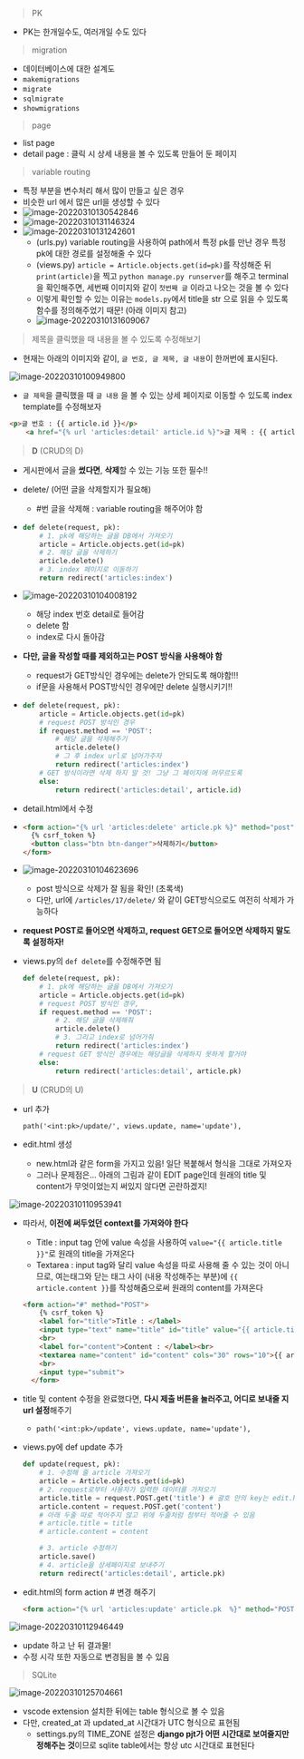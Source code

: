 > PK

* PK는 한개일수도, 여러개일 수도 있다

> migration

* 데이터베이스에 대한 설계도
* `makemigrations`
* `migrate`
* `sqlmigrate`
* `showmigrations`

> page

* list page
* detail page : 클릭 시 상세 내용을 볼 수 있도록 만들어 둔 페이지

> variable routing

* 특정 부분을 변수처리 해서 많이 만들고 싶은 경우
* 비슷한 url 에서 많은 url을 생성할 수 있다
* ![image-20220310130542846](django_day5.assets/image-20220310130542846.png)
* ![image-20220310131146324](django_day5.assets/image-20220310131146324.png)
* ![image-20220310131242601](django_day5.assets/image-20220310131242601.png)
  * (urls.py) variable routing을 사용하여 path에서 특정 pk를 만난 경우 특정 pk에 대한 경로를 설정해줄 수 있다
  * (views.py) `article = Article.objects.get(id=pk)`를 작성해준 뒤 `print(article)`을 찍고 `python manage.py runserver`를 해주고 terminal을 확인해주면, 세번째 이미지와 같이 `첫번째 글` 이라고 나오는 것을 볼 수 있다
  * 이렇게 확인할 수 있는 이유는 `models.py`에서 title을 str 으로 읽을 수 있도록 함수를 정의해주었기 때문! (아래 이미지 참고)
  * ![image-20220310131609067](django_day5.assets/image-20220310131609067.png)



> 제목을 클릭했을 때 내용을 볼 수 있도록 수정해보기

* 현재는 아래의 이미지와 같이, `글 번호, 글 제목, 글 내용`이 한꺼번에 표시된다.

![image-20220310100949800](django_day5.assets/image-20220310100949800.png)

* `글 제목`을 클릭했을 때 `글 내용` 을 볼 수 있는 상세 페이지로 이동할 수 있도록 index template를 수정해보자

```html
<p>글 번호 : {{ article.id }}</p>
    <a href="{% url 'articles:detail' article.id %}">글 제목 : {{ article.title }}</a>
```



> **D** (CRUD의 D)

* 게시판에서 글을 **썼다면**, **삭제**할 수 있는 기능 또한 필수!!

* delete/ (어떤 글을 삭제할지가 필요해)
  * #번 글을 삭제해 : variable routing을 해주어야 함

* ```python
  def delete(request, pk):
      # 1. pk에 해당하는 글을 DB에서 가져오기
      article = Article.objects.get(id=pk)
      # 2. 해당 글을 삭제하기
      article.delete()
      # 3. index 페이지로 이동하기
      return redirect('articles:index')
  ```

* ![image-20220310104008192](django_day5.assets/image-20220310104008192.png)

  * 해당 index 번호 detail로 들어감
  * delete 함
  * index로 다시 돌아감

* **다만, 글을 작성할 때를 제외하고는 POST 방식을 사용해야 함**

  * request가 GET방식인 경우에는 delete가 안되도록 해야함!!!
  * if문을 사용해서 POST방식인 경우에만 delete 실행시키기!!

* ```python
  def delete(request, pk):
      article = Article.objects.get(id=pk)
      # request POST 방식인 경우
      if request.method == 'POST':
          # 해당 글을 삭제해주기
          article.delete()
          # 그 후 index url로 넘어가주자
          return redirect('articles:index')
      # GET 방식이라면 삭제 하지 말 것! 그냥 그 페이지에 머무르도록
      else:
          return redirect('articles:detail', article.id)
  ```

* detail.html에서 수정

* ```html
  <form action="{% url 'articles:delete' article.pk %}" method="post">
    {% csrf_token %}
    <button class="btn btn-danger">삭제하기</button>
  </form>
  ```

* ![image-20220310104623696](django_day5.assets/image-20220310104623696.png)

  * post 방식으로 삭제가 잘 됨을 확인! (초록색)
  * 다만, url에 `/articles/17/delete/` 와 같이 GET방식으로도 여전히 삭제가 가능하다

* **request POST로 들어오면 삭제하고, request GET으로 들어오면 삭제하지 말도록 설정하자!**

* views.py의 `def delete`를 수정해주면 됨

  ```python
  def delete(request, pk):
      # 1. pk에 해당하는 글을 DB에서 가져오기
      article = Article.objects.get(id=pk)
      # request POST 방식인 경우,
      if request.method == 'POST':
          # 2. 해당 글을 삭제해줘
          article.delete()
          # 3. 그리고 index로 넘어가줘
          return redirect('articles:index')
      # request GET 방식인 경우에는 해당글을 삭제하지 못하게 할거야
      else:
          return redirect('articles:detail', article.pk)
  ```

> **U** (CRUD의 U)

* url 추가

  `path('<int:pk>/update/', views.update, name='update'),`

* edit.html 생성
  * new.html과 같은 form을 가지고 있음! 일단 복붙해서 형식을 그대로 가져오자
  * 그러나 문제점은... 아래의 그림과 같이 EDIT page인데 원래의 title 및 content가 무엇이었는지 써있지 않다면 곤란하겠지!

![image-20220310110953941](django_day5.assets/image-20220310110953941.png)

* 따라서, **이전에 써두었던 context를 가져와야 한다**

  * Title : input tag 안에 value 속성을 사용하여 `value="{{ article.title }}"`로 원래의 title을 가져온다
  * Textarea : input tag와 달리 value 속성을 따로 사용해 줄 수 있는 것이 아니므로, 여는태그와 닫는 태그 사이 (내용 작성해주는 부분)에 `{{ article.content }}`를 작성해줌으로써 원래의 content를 가져온다

  ```html
  <form action="#" method="POST">
      {% csrf_token %}
      <label for="title">Title : </label>
      <input type="text" name="title" id="title" value="{{ article.title }}">
      <br>
      <label for="content">Content : </label><br>
      <textarea name="content" id="content" cols="30" rows="10">{{ aritlce.content }}</textarea>
      <br>
      <input type="submit">
    </form>
  ```

* title 및 content 수정을 완료했다면, **다시 제출 버튼을 눌러주고, 어디로 보내줄 지 url 설정**해주기
  * `path('<int:pk>/update', views.update, name='update'),`

* views.py에 def update 추가

  ```python
  def update(request, pk):
      # 1. 수정해 줄 article 가져오기
      article = Article.objects.get(id=pk)
      # 2. request로부터 사용자가 입력한 데이터를 가져오기
      article.title = request.POST.get('title') # 괄호 안의 key는 edit.html에서 name 따라 적는것
      article.content = request.POST.get('content')
      # 아래 두줄 따로 적어주지 않고 위에 두줄처럼 첨부터 적어줄 수 있음
      # article.title = title
      # article.content = content
  
      # 3. article 수정하기
      article.save()
      # 4. article을 상세페이지로 보내주기
      return redirect('articles:detail', article.pk)
  ```

* edit.html의 form action # 변경 해주기

  ```html
  <form action="{% url 'articles:update' article.pk  %}" method="POST">
  ```

![image-20220310112946449](django_day5.assets/image-20220310112946449.png)

* update 하고 난 뒤 결과물!
* 수정 시각 또한 자동으로 변경됨을 볼 수 있음



> SQLite

![image-20220310125704661](django_day5.assets/image-20220310125704661.png)

* vscode extension 설치한 뒤에는 table 형식으로 볼 수 있음
* 다만, created_at 과 updated_at 시간대가 UTC 형식으로 표현됨
  * settings.py의 TIME_ZONE 설정은 **django pjt가 어떤 시간대로 보여줄지만 정해주는 것**이므로 sqlite table에서는 항상 utc 시간대로 표현된다
